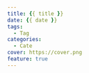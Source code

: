 ```yaml
---
title: {{ title }}
date: {{ date }}
tags:
  - Tag
categories:
  - Cate
cover: https://cover.png
feature: true
---
```

